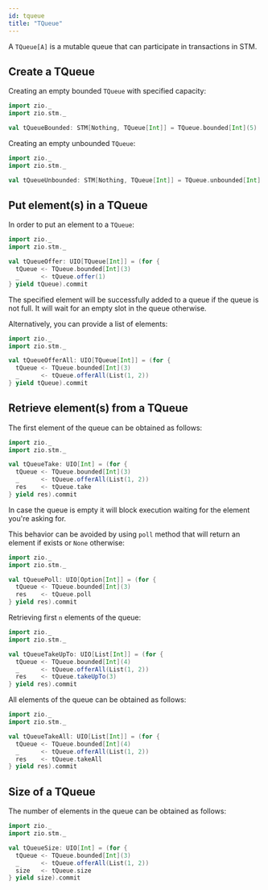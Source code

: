 ```yaml
---
id: tqueue
title: "TQueue"
---
```


A `TQueue[A]` is a mutable queue that can participate in transactions in STM.

## Create a TQueue

Creating an empty bounded `TQueue` with specified capacity:

```scala mdoc:silent
import zio._
import zio.stm._

val tQueueBounded: STM[Nothing, TQueue[Int]] = TQueue.bounded[Int](5)
```

Creating an empty unbounded `TQueue`:

```scala mdoc:silent
import zio._
import zio.stm._

val tQueueUnbounded: STM[Nothing, TQueue[Int]] = TQueue.unbounded[Int]
```

## Put element(s) in a TQueue

In order to put an element to a `TQueue`:

```scala mdoc:silent
import zio._
import zio.stm._

val tQueueOffer: UIO[TQueue[Int]] = (for {
  tQueue <- TQueue.bounded[Int](3)
  _      <- tQueue.offer(1)
} yield tQueue).commit
```

The specified element will be successfully added to a queue if the queue is not full.
It will wait for an empty slot in the queue otherwise.

Alternatively, you can provide a list of elements:

```scala mdoc:silent
import zio._
import zio.stm._

val tQueueOfferAll: UIO[TQueue[Int]] = (for {
  tQueue <- TQueue.bounded[Int](3)
  _      <- tQueue.offerAll(List(1, 2))
} yield tQueue).commit
```

## Retrieve element(s) from a TQueue

The first element of the queue can be obtained as follows:

```scala mdoc:silent
import zio._
import zio.stm._

val tQueueTake: UIO[Int] = (for {
  tQueue <- TQueue.bounded[Int](3)
  _      <- tQueue.offerAll(List(1, 2))
  res    <- tQueue.take
} yield res).commit
```

In case the queue is empty it will block execution waiting for the element you're asking for.

This behavior can be avoided by using `poll` method that will return an element if exists or `None` otherwise:

```scala mdoc:silent
import zio._
import zio.stm._

val tQueuePoll: UIO[Option[Int]] = (for {
  tQueue <- TQueue.bounded[Int](3)
  res    <- tQueue.poll
} yield res).commit
```

Retrieving first `n` elements of the queue:

```scala mdoc:silent
import zio._
import zio.stm._

val tQueueTakeUpTo: UIO[List[Int]] = (for {
  tQueue <- TQueue.bounded[Int](4)
  _      <- tQueue.offerAll(List(1, 2))
  res    <- tQueue.takeUpTo(3)
} yield res).commit
```

All elements of the queue can be obtained as follows:

```scala mdoc:silent
import zio._
import zio.stm._

val tQueueTakeAll: UIO[List[Int]] = (for {
  tQueue <- TQueue.bounded[Int](4)
  _      <- tQueue.offerAll(List(1, 2))
  res    <- tQueue.takeAll
} yield res).commit
```

## Size of a TQueue

The number of elements in the queue can be obtained as follows:

```scala mdoc:silent
import zio._
import zio.stm._

val tQueueSize: UIO[Int] = (for {
  tQueue <- TQueue.bounded[Int](3)
  _      <- tQueue.offerAll(List(1, 2))
  size   <- tQueue.size
} yield size).commit
```
